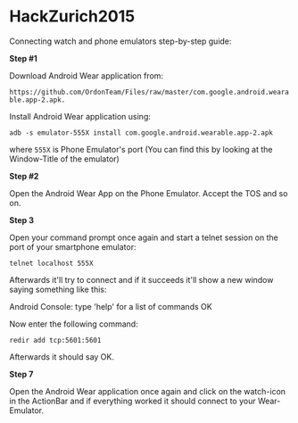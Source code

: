# HackZurich2015

Connecting watch and phone emulators step-by-step guide:

**Step #1**

Download Android Wear application from: 

`https://github.com/OrdonTeam/Files/raw/master/com.google.android.wearable.app-2.apk.`

Install Android Wear application using:

`adb -s emulator-555X install com.google.android.wearable.app-2.apk`

where `555X` is Phone Emulator's port (You can find this by looking at the Window-Title of the emulator) 

**Step #2**

Open the Android Wear App on the Phone Emulator. Accept the TOS and so on.

**Step 3**

Open your command prompt once again and start a telnet session on the port of your smartphone emulator:

`telnet localhost 555X`

Afterwards it'll try to connect and if it succeeds it'll show a new window saying something like this:

Android Console: type 'help' for a list of commands
OK

Now enter the following command:

`redir add tcp:5601:5601`

Afterwards it should say OK.

**Step 7**

Open the Android Wear application once again and click on the watch-icon in the ActionBar 
and if everything worked it should connect to your Wear-Emulator.
